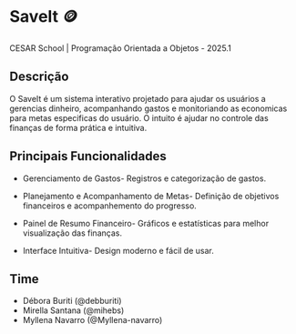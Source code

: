 # SaveIt 🪙

CESAR School | Programação Orientada a Objetos - 2025.1

## Descrição
O SaveIt é um sistema interativo projetado para ajudar os usuários a gerencias dinheiro, acompanhando gastos e monitoriando as economicas para metas especificas do usuário. O intuito é ajudar no controle das finanças de forma prática e intuitiva.

## Principais Funcionalidades

- Gerenciamento de Gastos- Registros e categorização de gastos.

- Planejamento e Acompanhamento de Metas- Definição de objetivos financeiros e acompanhemento do progresso.

- Painel de Resumo Financeiro- Gráficos e estatísticas para melhor visualização das finanças.

- Interface Intuitiva- Design moderno e fácil de usar.


## Time
- Débora Buriti (@debburiti)
- Mirella Santana (@mihebs)
- Myllena Navarro (@Myllena-navarro)
